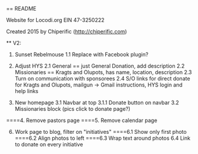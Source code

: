 == README

Website for Locodi.org EIN 47-3250222

Created 2015 by Chiperific (http://chiperific.com)


** V2:
1. Sunset Rebelmouse
1.1 Replace with Facebook plugin?

2. Adjust HYS
2.1 General == just General Donation, add description
2.2 Missionaries == Kragts and Olupots, has name, location, description
2.3 Turn on communication with sponsorees
2.4 S/O links for direct donate for Kragts and Olupots, mailgun -> Gmail instructions, HYS login and help links

3. New homepage
3.1 Navbar at top
3.1.1 Donate button on navbar
3.2 Missionaries block (pics click to donate page?)

====4. Remove pastors page
====5. Remove calendar page

6. Work page to blog, filter on "initiatives"
====6.1 Show only first photo
====6.2 Align photos to left
====6.3 Wrap text around photos
6.4 Link to donate on every initiative


